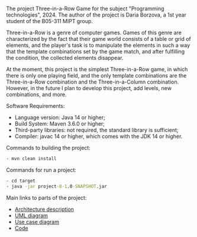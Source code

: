The project Three-in-a-Row Game for the subject "Programming technologies", 2024. The author of the project is Daria
Borzova, a 1st year student of the B05-311 MIPT group.

Three-in-a-Row is a genre of computer games. Games of this genre are characterized by the fact that their game world
consists of a table or grid of elements, and the player's task is to manipulate the elements in such a way that the
template combinations set by the game match, and after fulfilling the condition, the collected elements disappear.

At the moment, this project is the simplest Three-in-a-Row game, in which there is only one playing field, and the
only template combinations are the Three-in-a-Row combination and the Three-in-a-Column combination. However, in the
future I plan to develop this project, add levels, new combinations, and more.

Software Requirements:

* Language version: Java 14 or higher;
* Build System: Maven 3.6.0 or higher;
* Third-party libraries: not required, the standard library is sufficient;
* Compiler: javac 14 or higher, which comes with the JDK 14 or higher.

Commands to building the project:

```cmd
- mvn clean install
```

Commands for run a project:

```cmd
- cd target
- java -jar project-8-1.0-SNAPSHOT.jar
```

Main links to parts of the project:

* [Architecture description](./docs/ArchitectureDescription.md)
* [UML diagram](./docs/ThreeInARowGameUML.png)
* [Use case diagram](./docs/UseCaseDiagram.png)
* [Code](./src/main/java)


